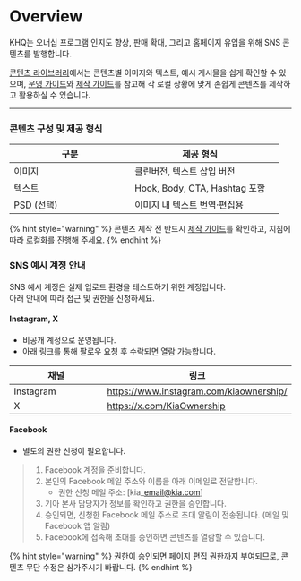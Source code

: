 # Overview

KHQ는 오너십 프로그램 인지도 향상, 판매 확대, 그리고 홈페이지 유입을 위해 SNS 콘텐츠를 발행합니다.&#x20;

[콘텐츠 라이브러리](broken-reference)에서는 콘텐츠별 이미지와 텍스트, 예시 게시물을 쉽게 확인할 수 있으며, [운영 가이드](broken-reference)와 [제작 가이드](broken-reference)를 참고해 각 로컬 상황에 맞게 손쉽게 콘텐츠를 제작하고 활용하실 수 있습니다.

***

### 콘텐츠 구성 및 제공 형식

<table><thead><tr><th width="199.782470703125">구분</th><th>제공 형식</th><th data-hidden></th></tr></thead><tbody><tr><td>이미지</td><td>클린버전, 텍스트 삽입 버전</td><td></td></tr><tr><td>텍스트</td><td>Hook, Body, CTA, Hashtag 포함</td><td></td></tr><tr><td>PSD (선택)</td><td>이미지 내 텍스트 번역·편집용</td><td></td></tr></tbody></table>

{% hint style="warning" %}
콘텐츠 제작 전 반드시 [제작 가이드](broken-reference)를 확인하고, 지침에 따라 로컬화를 진행해 주세요.
{% endhint %}



### SNS 예시 계정 안내

SNS 예시 계정은 실제 업로드 환경을 테스트하기 위한 계정입니다.\
아래 안내에 따라 접근 및 권한을 신청하세요.

#### Instagram, X

* 비공개 계정으로 운영됩니다.
* 아래 링크를 통해 팔로우 요청 후 수락되면 열람 가능합니다.

<table><thead><tr><th width="199.9423828125">채널</th><th>링크</th></tr></thead><tbody><tr><td>Instagram</td><td><a href="https://www.instagram.com/kiaownership/">https://www.instagram.com/kiaownership/</a></td></tr><tr><td>X</td><td><a href="https://x.com/KiaOwnership">https://x.com/KiaOwnership</a></td></tr></tbody></table>

#### Facebook

* 별도의 권한 신청이 필요합니다.

> 1. Facebook 계정을 준비합니다.
> 2. 본인의 Facebook 메일 주소와 이름을 아래 이메일로 전달합니다.
>    * 권한 신청 메일 주소: \[kia\_email@kia.com]
> 3. 기아 본사 담당자가 정보를 확인하고 권한을 승인합니다.
> 4. 승인되면, 신청한 Facebook 메일 주소로 초대 알림이 전송됩니다. (메일 및 Facebook 앱 알림)
> 5. Facebook에 접속해 초대를 승인하면 콘텐츠를 열람할 수 있습니다.

{% hint style="warning" %}
권한이 승인되면 페이지 편집 권한까지 부여되므로, 콘텐츠 무단 수정은 삼가주시기 바랍니다.
{% endhint %}






